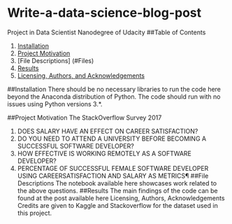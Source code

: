 # Write-a-data-science-blog-post
Project in Data Scientist Nanodegree of Udacity
##Table of Contents
1.	[Installation](#Installation)
2.	[Project Motivation](#Motivation)
3.	[File Descriptions] (#Files)
4.	[Results](#Results)
5.	[Licensing, Authors, and Acknowledgements](#licencing)

##Installation<a name ="installation"></a>
There should be no necessary libraries to run the code here beyond the Anaconda distribution of Python. The code should run with no issues using Python versions 3.*.

##Project Motivation<a name ="project motivation"></a>
The StackOverflow Survey 2017
1.	DOES SALARY HAVE AN EFFECT ON CAREER SATISFACTION?
2.	DO YOU NEED TO ATTEND A UNIVERSITY BEFORE BECOMING A SUCCESSFUL SOFTWARE DEVELOPER?
3.	HOW EFFECTIVE IS WORKING REMOTELY AS A SOFTWARE DEVELOPER?
4.	PERCENTAGE OF SUCCESSFUL FEMALE SOFTWARE DEVELOPER USING                                                  CAREERSATISFACTION AND SALARY AS METRICS¶
##File Descriptions<a name ="Descriptions">
The notebook available here showcases work related to the above questions.
  ##Results<a name ="Results"></a>
The main findings of the code can be found at the post available here
Licensing, Authors, Acknowledgements
Credits are given to Kaggle and Stackoverflow for the dataset used in this project.
